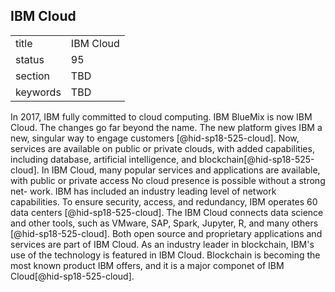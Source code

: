 ## IBM Cloud


|          |           |
| -------- | --------- |
| title    | IBM Cloud |
| status   | 95        |
| section  | TBD       |
| keywords | TBD       |



In 2017, IBM fully committed to cloud computing. IBM BlueMix is now IBM
Cloud. The changes go far beyond the name. The new platform gives IBM a
new, singular way to engage customers [@hid-sp18-525-cloud]. Now,
services are available on public or private clouds, with added
capabilities, including database, artificial intelligence, and
blockchain[@hid-sp18-525-cloud]. In IBM Cloud, many popular services and
applications are available, with public or private access No cloud
presence is possible without a strong net- work. IBM has included an
industry leading level of network capabilities. To ensure security,
access, and redundancy, IBM operates 60 data centers
[@hid-sp18-525-cloud]. The IBM Cloud connects data science and other
tools, such as VMware, SAP, Spark, Jupyter, R, and many others
[@hid-sp18-525-cloud]. Both open source and proprietary applications and
services are part of IBM Cloud. As an industry leader in blockchain,
IBM's use of the technology is featured in IBM Cloud. Blockchain is
becoming the most known product IBM offers, and it is a major componet
of IBM Cloud[@hid-sp18-525-cloud].
